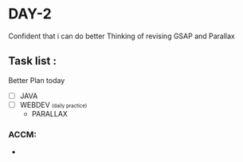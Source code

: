 # DAY-2
Confident that i can do better
Thinking of revising GSAP and Parallax

## Task list :
Better Plan today

- [ ] JAVA 
- [ ] WEBDEV <span style="font-size:10px">(daily practice)</span>
  - PARALLAX

### ACCM: 
- 